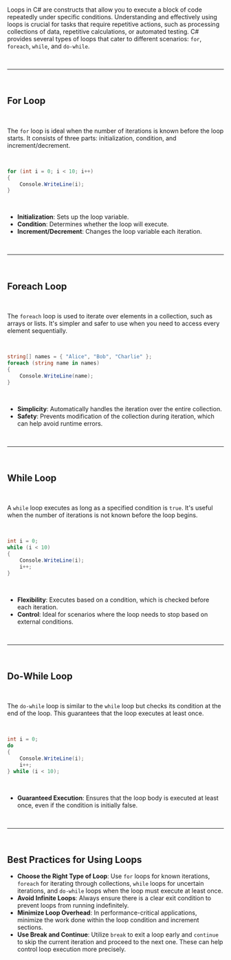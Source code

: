 <br>

Loops in C# are constructs that allow you to execute a block of code repeatedly under specific conditions. Understanding and effectively using loops is crucial for tasks that require repetitive actions, such as processing collections of data, repetitive calculations, or automated testing. C# provides several types of loops that cater to different scenarios: `for`, `foreach`, `while`, and `do-while`.

<br>

---

<br>

## For Loop

<br>

The `for` loop is ideal when the number of iterations is known before the loop starts. It consists of three parts: initialization, condition, and increment/decrement.

<br>

```csharp
for (int i = 0; i < 10; i++)
{
    Console.WriteLine(i);
}
```

<br>

- **Initialization**: Sets up the loop variable.
- **Condition**: Determines whether the loop will execute.
- **Increment/Decrement**: Changes the loop variable each iteration.

<br>

---

<br>

## Foreach Loop

<br>

The `foreach` loop is used to iterate over elements in a collection, such as arrays or lists. It's simpler and safer to use when you need to access every element sequentially.

<br>

```csharp
string[] names = { "Alice", "Bob", "Charlie" };
foreach (string name in names)
{
    Console.WriteLine(name);
}
```

<br>

- **Simplicity**: Automatically handles the iteration over the entire collection.
- **Safety**: Prevents modification of the collection during iteration, which can help avoid runtime errors.

<br>

---

<br>

## While Loop

<br>

A `while` loop executes as long as a specified condition is `true`. It's useful when the number of iterations is not known before the loop begins.

<br>

```csharp
int i = 0;
while (i < 10)
{
    Console.WriteLine(i);
    i++;
}
```

<br>

- **Flexibility**: Executes based on a condition, which is checked before each iteration.
- **Control**: Ideal for scenarios where the loop needs to stop based on external conditions.

<br>

---

<br>

## Do-While Loop

<br>

The `do-while` loop is similar to the `while` loop but checks its condition at the end of the loop. This guarantees that the loop executes at least once.

<br>

```csharp
int i = 0;
do
{
    Console.WriteLine(i);
    i++;
} while (i < 10);
```

<br>

- **Guaranteed Execution**: Ensures that the loop body is executed at least once, even if the condition is initially false.

<br>

---

<br>

## Best Practices for Using Loops

- **Choose the Right Type of Loop**: Use `for` loops for known iterations, `foreach` for iterating through collections, `while` loops for uncertain iterations, and `do-while` loops when the loop must execute at least once.
- **Avoid Infinite Loops**: Always ensure there is a clear exit condition to prevent loops from running indefinitely.
- **Minimize Loop Overhead**: In performance-critical applications, minimize the work done within the loop condition and increment sections.
- **Use Break and Continue**: Utilize `break` to exit a loop early and `continue` to skip the current iteration and proceed to the next one. These can help control loop execution more precisely.
